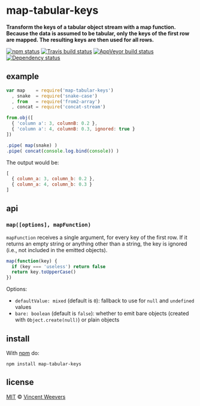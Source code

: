 # map-tabular-keys

**Transform the keys of a tabular object stream with a map function. Because the data is assumed to be tabular, only the keys of the first row are mapped. The resulting keys are then used for all rows.**

[![npm status](http://img.shields.io/npm/v/map-tabular-keys.svg?style=flat-square)](https://www.npmjs.org/package/map-tabular-keys) [![Travis build status](https://img.shields.io/travis/vweevers/map-tabular-keys.svg?style=flat-square&label=travis)](http://travis-ci.org/vweevers/map-tabular-keys) [![AppVeyor build status](https://img.shields.io/appveyor/ci/vweevers/map-tabular-keys.svg?style=flat-square&label=appveyor)](https://ci.appveyor.com/project/vweevers/map-tabular-keys) [![Dependency status](https://img.shields.io/david/vweevers/map-tabular-keys.svg?style=flat-square)](https://david-dm.org/vweevers/map-tabular-keys)

## example

```js
var map    = require('map-tabular-keys')
  , snake  = require('snake-case')
  , from   = require('from2-array')
  , concat = require('concat-stream')

from.obj([
  { 'column a': 3, columnB: 0.2 },
  { 'column a': 4, columnB: 0.3, ignored: true }
])

.pipe( map(snake) )
.pipe( concat(console.log.bind(console)) )
```

The output would be:
```js
[
  { column_a: 3, column_b: 0.2 },
  { column_a: 4, column_b: 0.3 }
]
```

## api

### `map([options], mapFunction)`

`mapFunction` receives a single argument, for every key of the first row. If it returns an empty string or anything other than a string, the key is ignored (i.e., not included in the emitted objects).

```js
map(function(key) {
  if (key === 'useless') return false
  return key.toUpperCase()
})
```

Options:

- `defaultValue: mixed` (default is `0`): fallback to use for `null` and `undefined` values
- `bare: boolean` (default is `false`): whether to emit bare objects (created with `Object.create(null)`) or plain objects

## install

With [npm](https://npmjs.org) do:

```
npm install map-tabular-keys
```

## license

[MIT](http://opensource.org/licenses/MIT) © [Vincent Weevers](http://vincentweevers.nl)
